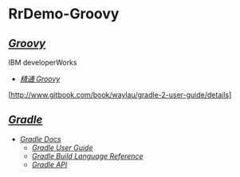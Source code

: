 # RrDemo-Groovy

## [*Groovy*](http://groovy-lang.org/)
IBM developerWorks
- [*精通 Groovy*](http://ibm.com/developerworks/cn/education/java/j-groovy/j-groovy.html)

[http://www.gitbook.com/book/waylau/gradle-2-user-guide/details]

## [*Gradle*](http://gradle.org/)
- [*Gradle Docs*](http://docs.gradle.org/)
    - [*Gradle User Guide*](http://docs.gradle.org/current/userguide)
    - [*Gradle Build Language Reference*](http://docs.gradle.org/current/dsl)
    - [*Gradle API*](http://docs.gradle.org/current/javadoc)
